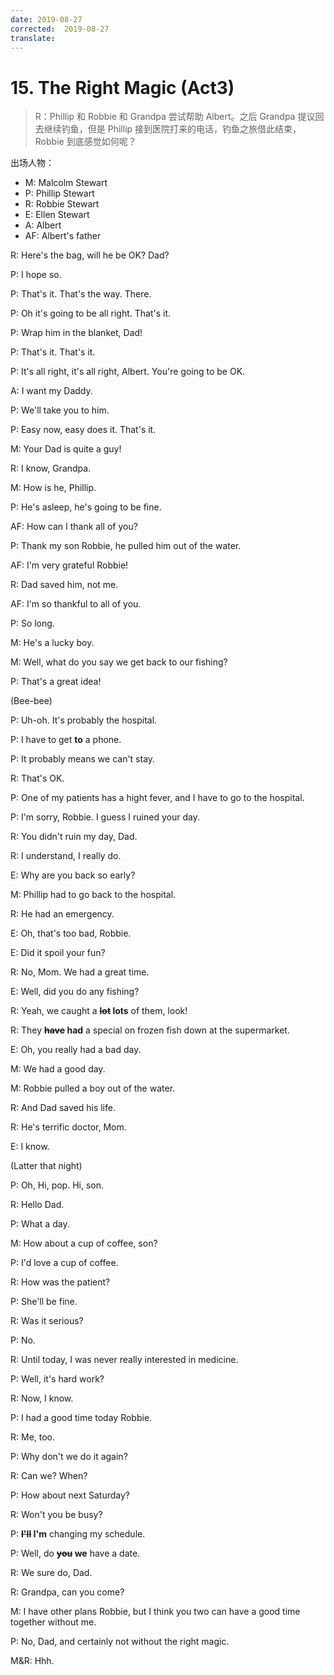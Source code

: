 ```yaml
---
date: 2019-08-27
corrected:  2019-08-27
translate:
---
```


# 15. The Right Magic (Act3)

> R：Phillip 和 Robbie 和 Grandpa 尝试帮助 Albert。之后 Grandpa 提议回去继续钓鱼，但是 Phillip 接到医院打来的电话，钓鱼之旅借此结束，Robbie 到底感觉如何呢？

出场人物：

- M: Malcolm Stewart
- P: Phillip Stewart
- R: Robbie Stewart
- E: Ellen Stewart
- A: Albert
- AF: Albert's father

R: Here's the bag, will he be OK? Dad?

P: I hope so.

P: That's it. That's the way. There.

P: Oh it's going to be all right. That's it.

P: Wrap him in the blanket, Dad!

P: That's it. That's it.

P: It's all right, it's all right, Albert. You're going to be OK.

A: I want my Daddy.

P: We'll take you to him.

P: Easy now, easy does it. That's it.

M: Your Dad is quite a guy!

R: I know, Grandpa.

M: How is he, Phillip.

P: He's asleep, he's going to be fine.

AF: How can I thank all of you?

P: Thank my son Robbie, he pulled him out of the water.

AF: I'm very grateful Robbie!

R: Dad saved him, not me.

AF: I'm so thankful to all of you.

P: So long.

M: He's a lucky boy.

M: Well, what do you say we get back to our fishing?

P: That's a great idea!

(Bee-bee)

P: Uh-oh. It's probably the hospital.

P: I have to get **to** a phone.

P: It probably means we can't stay.

R: That's OK.

P: One of my patients has a hight fever, and I have to go to the hospital.

P: I'm sorry, Robbie. I guess I ruined your day.

R: You didn't ruin my day, Dad.

R: I understand, I really do.

E: Why are you back so early?

M: Phillip had to go back to the hospital.

R: He had an emergency.

E: Oh, that's too bad, Robbie.

E: Did it spoil your fun?

R: No, Mom. We had a great time.

E: Well, did you do any fishing?

R: Yeah, we caught a **~~lot~~ lots** of them, look!

R: They **~~have~~ had** a special on frozen fish down at the supermarket.

E: Oh, you really had a bad day.

M: We had a good day.

M: Robbie pulled a boy out of the water.

R: And Dad saved his life.

R: He's terrific doctor, Mom.

E: I know.

(Latter that night)

P: Oh, Hi, pop. Hi, son.

R: Hello Dad.

P: What a day.

M: How about a cup of coffee, son?

P: I'd love a cup of coffee.

R: How was the patient?

P: She'll be fine.

R: Was it serious?

P: No.

R: Until today, I was never really interested in medicine.

P: Well, it's hard work?

R: Now, I know.

P: I had a good time today Robbie.

R: Me, too.

P: Why don't we do it again?

R: Can we? When?

P: How about next Saturday?

R: Won't you be busy?

P: **~~I'll~~ I'm** changing my schedule.

P: Well, do **~~you~~ we** have a date.

R: We sure do, Dad.

R: Grandpa, can you come?

M: I have other plans Robbie, but I think you two can have a good time together without me.

P: No, Dad, and certainly not without the right magic.

M&R: Hhh.
